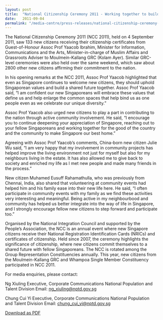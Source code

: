 ```yaml
---
layout: post
title:  "National Citizenship Ceremony 2011 - Working together to build a shared future"
date:   2011-09-04
permalink: "/media-centre/press-releases/national-citizenship-ceremony-2011---working-together-to-build-a-shared-future"
---
```


The National Citizenship Ceremony 2011 (NCC 2011), held on 4 September 2011, saw 133 new citizens receiving their citizenship certificates from Guest-of-Honour Assoc Prof Yaacob Ibrahim, Minister for Information, Communications and the Arts, Minister-in-charge of Muslim Affairs and Grassroots Adviser to Moulmein-Kallang GRC (Kolam Ayer). Similar GRC-level ceremonies were also held over the same weekend, which saw about 2800 other new citizens affirming their commitment to the nation.

In his opening remarks at the NCC 2011, Assoc Prof Yaacob highlighted that even as Singapore continues to welcome new citizens, they should uphold Singaporean values and build a shared future together. Assoc Prof Yaacob said, “I am confident our new Singaporeans will embrace these values that define us and help enlarge the common spaces that help bind us as one people even as we celebrate our unique diversity.”

Assoc Prof Yaacob also urged new citizens to play a part in contributing to the nation through active community involvement. He said, “I encourage you to continue deepening your appreciation of Singapore, reaching out to your fellow Singaporeans and working together for the good of the country and the community to make Singapore our best home.”

Agreeing with Assoc Prof Yaacob’s comments, China-born new citizen Julie Wu said, “I am very happy that my involvement in community projects has helped improve the living environment not just for myself but also for my neighbours living in the estate. It has also allowed me to give back to society and enriched my life as I met new people and made many friends in the process.”

New citizen Muhamed Eusuff Rahamathulla, who was previously from Chennai, India, also shared that volunteering at community events had helped him and his family ease into their new life here. He said, “I often participate in community events with my family as we find these activities very interesting and meaningful. Being active in my neighbourbood and community has helped us better integrate into the way of life in Singapore, and I strongly encourage fellow new citizens to step forward and participate too.”

Organised by the National Integration Council and supported by the People’s Association, the NCC is an annual event where new Singapore citizens receive their National Registration Identification Cards (NRICs) and certificates of citizenship. Held since 2007, the ceremony highlights the significance of citizenship, where new citizens commit themselves to a shared future with fellow Singaporeans. The NCC is rotated among the Group Representation Constituencies annually. This year, new citizens from the Moulmein-Kallang GRC and Whampoa Single Member Constituency participated in NCC 2011.

For media enquiries, please contact:

Ng Xiuling 
Executive, Corporate Communications 
National Population and Talent Division 
Email: [ng_xiuling@nptd.gov.sg](mailto:ng_xiuling@nptd.gov.sg)

Chung Cui Yi 
Executive, Corporate Communications 
National Population and Talent Division 
Email: [chung_cui_yi@nptd.gov.sg](mailto:chung_cui_yi@nptd.gov.sg)

[Download as PDF](https://github.com/isomerpages/isomerpages-stratgroup/raw/master/images/Press%20Release%20images/PDFs/national-citizenship-ceremony-2011---working-together-to-build-a-shared-future.pdf)
